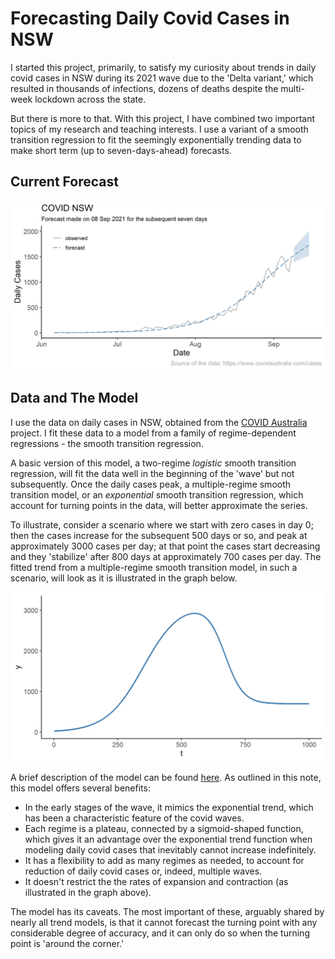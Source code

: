 # Forecasting Daily Covid Cases in NSW

I started this project, primarily, to satisfy my curiosity about trends in daily covid cases in NSW during its 2021 wave due to the 'Delta variant,' which resulted in thousands of infections, dozens of deaths despite the multi-week lockdown across the state. 

But there is more to that. With this project, I have combined two important topics of my research and teaching interests. I use a variant of a smooth transition regression to fit the seemingly exponentially trending data to make short term (up to seven-days-ahead) forecasts.


## Current Forecast

![](covid_star.png)


## Data and The Model

I use the data on daily cases in NSW, obtained from the [COVID Australia](https://www.covidaustralia.com/) project. I fit these data to a model from a family of regime-dependent regressions - the smooth transition regression. 

A basic version of this model, a two-regime *logistic* smooth transition regression, will fit the data well in the beginning of the 'wave' but not subsequently. Once the daily cases peak, a multiple-regime smooth transition model, or an *exponential* smooth transition regression, which account for turning points in the data, will better approximate the series.

To illustrate, consider a scenario where we start with zero cases in day 0; then the cases increase for the subsequent 500 days or so, and peak at approximately 3000 cases per day; at that point the cases start decreasing and they 'stabilize' after 800 days at approximately 700 cases per day. The fitted trend from a multiple-regime smooth transition model, in such a scenario, will look as it is illustrated in the graph below.

![](illustration.png)

A brief description of the model can be found [here](str.pdf). As outlined in this note, this model offers several benefits:

- In the early stages of the wave, it mimics the exponential trend, which has been a characteristic feature of the covid waves.
- Each regime is a plateau, connected by a sigmoid-shaped function, which gives it an advantage over the exponential trend function when modeling daily covid cases that inevitably cannot increase indefinitely.
- It has a flexibility to add as many regimes as needed, to account for reduction of daily covid cases or, indeed, multiple waves.
- It doesn't restrict the the rates of expansion and contraction (as illustrated in the graph above).

The model has its caveats. The most important of these, arguably shared by nearly all trend models, is that it cannot forecast the turning point with any considerable degree of accuracy, and it can only do so when the turning point is 'around the corner.'  


